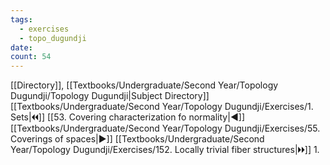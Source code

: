 ```yaml
---
tags:
  - exercises
  - topo_dugundji
date: 
count: 54
---
```

[[Directory]], [[Textbooks/Undergraduate/Second Year/Topology Dugundji/Topology Dugundji|Subject Directory]]
[[Textbooks/Undergraduate/Second Year/Topology Dugundji/Exercises/1. Sets|🞀🞀]] [[53. Covering characterization fo normality|◀]] [[Textbooks/Undergraduate/Second Year/Topology Dugundji/Exercises/55. Coverings of spaces|▶]] [[Textbooks/Undergraduate/Second Year/Topology Dugundji/Exercises/152. Locally trivial fiber structures|🞂🞂]]
1. 